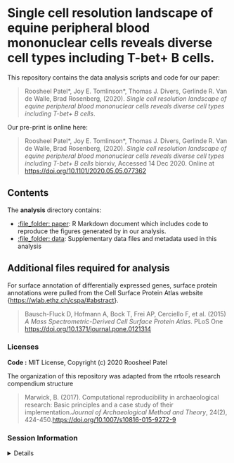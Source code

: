 
# Single cell resolution landscape of equine peripheral blood mononuclear cells reveals diverse cell types including T-bet+ B cells.

This repository contains the data analysis scripts and code for our
paper:

> Roosheel Patel*, Joy E. Tomlinson*, Thomas J. Divers, Gerlinde R. Van
> de Walle, Brad Rosenberg, (2020). *Single cell resolution landscape of
> equine peripheral blood mononuclear cells reveals diverse cell types
> including T-bet+ B cells*.

Our pre-print is online here:

> Roosheel Patel*, Joy E. Tomlinson*, Thomas J. Divers, Gerlinde R. Van
> de Walle, Brad Rosenberg, (2020). *Single cell resolution landscape of
> equine peripheral blood mononuclear cells reveals diverse cell types
> including T-bet+ B cells* biorxiv, Accessed 14 Dec 2020. Online at
> <https://doi.org/10.1101/2020.05.05.077362>

## Contents

The **analysis** directory contains:

  - [:file\_folder: paper](/analysis/paper): R Markdown document which
    includes code to reproduce the figures generated by in our analysis.
  - [:file\_folder: data](/analysis/data): Supplementary data files and
    metadata used in this analysis

## Additional files required for analysis

For surface annotation of differentially expressed genes, surface
protein annotations were pulled from the Cell Surface Protein Atlas
website {<https://wlab.ethz.ch/cspa/#abstract>}.

> Bausch-Fluck D, Hofmann A, Bock T, Frei AP, Cerciello F, et al. (2015)
> *A Mass Spectrometric-Derived Cell Surface Protein Atlas*. PLoS One
> <https://doi.org/10.1371/journal.pone.0121314>

### Licenses

**Code :** MIT License, Copyright (c) 2020 Roosheel Patel

The organization of this repository was adapted from the rrtools
research compendium structure

> Marwick, B. (2017). Computational reproducibility in archaeological
> research: Basic principles and a case study of their
> implementation.*Journal of Archaeological Method and Theory*, 24(2),
> 424-450.<https://doi.org/10.1007/s10816-015-9272-9>

### Session Information

<details>

> R version 3.6.2 (2019-12-12) Platform: x86\_64-pc-linux-gnu (64-bit)
> Running under: CentOS Linux 7 (Core) Matrix products: default
> BLAS/LAPACK:
> /hpc/packages/minerva-centos7/intel/parallel\_studio\_xe\_2019/compilers\_and\_libraries\_2019.0.117/linux/mkl/lib/intel64\_lin/libmkl\_gf\_lp64.so
> Random number generation: RNG: Mersenne-Twister Normal: Inversion
> Sample: Rounding locale: \[1\] LC\_CTYPE=en\_US.UTF-8 LC\_NUMERIC=C  
> \[3\] LC\_TIME=en\_US.UTF-8 LC\_COLLATE=en\_US.UTF-8  
> \[5\] LC\_MONETARY=en\_US.UTF-8 LC\_MESSAGES=en\_US.UTF-8  
> \[7\] LC\_PAPER=en\_US.UTF-8 LC\_NAME=C  
> \[9\] LC\_ADDRESS=C LC\_TELEPHONE=C  
> \[11\] LC\_MEASUREMENT=en\_US.UTF-8 LC\_IDENTIFICATION=C  
> other attached packages: \[1\] readr\_1.4.0 modelr\_0.1.8 tidyr\_1.1.2
> reshape2\_1.4.4 here\_1.0.0 circlize\_0.4.11 ComplexHeatmap\_2.2.0
> \[8\] GEOquery\_2.54.1 factoextra\_1.0.7 cluster\_2.1.0
> openxlsx\_4.2.3 legocolors\_0.2.0 ggforce\_0.3.2 ggtree\_2.0.4  
> \[15\] viridis\_0.5.1 viridisLite\_0.3.0 BiocManager\_1.30.10
> jntools\_0.1.0 mgsub\_1.7.2 ape\_5.4-1 patchwork\_1.1.0  
> \[22\] dplyr\_1.0.2 edgeR\_3.28.1 limma\_3.42.2 scales\_1.1.1
> lemon\_0.4.5 ggpubr\_0.4.0 readxl\_1.3.1  
> \[29\] ggrepel\_0.8.2 RColorBrewer\_1.1-2 ggnetwork\_0.5.8
> sctransform\_0.2.0 uwot\_0.1.9 rlang\_0.4.9 rrtools\_0.1.0  
> \[36\] future\_1.20.1 clustree\_0.4.3 ggraph\_2.0.4 ggplot2\_3.3.2
> gdata\_2.18.0 cowplot\_1.1.0 gtools\_3.8.2  
> \[43\] tibble\_3.0.4 AnnotationDbi\_1.48.0 IRanges\_2.20.2
> S4Vectors\_0.24.4 Biobase\_2.46.0 BiocGenerics\_0.32.0
> Matrix\_1.2-18  
> \[50\] renv\_0.12.3 Seurat\_3.1.0  
> loaded via a namespace (and not attached): \[1\] reticulate\_1.18
> tidyselect\_1.1.0 RSQLite\_2.2.1 htmlwidgets\_1.5.2 Rtsne\_0.15
> devtools\_2.3.2  
> \[7\] munsell\_0.5.0 codetools\_0.2-18 ica\_1.0-2 miniUI\_0.1.1.1
> withr\_2.3.0 colorspace\_2.0-0  
> \[13\] knitr\_1.30 rstudioapi\_0.13 ROCR\_1.0-11 ggsignif\_0.6.0
> tensor\_1.5 listenv\_0.8.0  
> \[19\] labeling\_0.4.2 git2r\_0.27.1 polyclip\_1.10-0 bit64\_4.0.5
> farver\_2.0.3 rprojroot\_2.0.2  
> \[25\] treeio\_1.10.0 parallelly\_1.21.0 vctrs\_0.3.5 generics\_0.1.0
> xfun\_0.19 R6\_2.5.0  
> \[31\] clue\_0.3-58 graphlayouts\_0.7.1 rsvd\_1.0.3 locfit\_1.5-9.4
> spatstat.utils\_1.17-0 assertthat\_0.2.1  
> \[37\] promises\_1.1.1 gtable\_0.3.0 globals\_0.14.0 processx\_3.4.5
> goftest\_1.2-2 tidygraph\_1.2.0  
> \[43\] clisymbols\_1.2.0 GlobalOptions\_0.1.2 splines\_3.6.1
> rstatix\_0.6.0 lazyeval\_0.2.2 broom\_0.7.2  
> \[49\] yaml\_2.2.1 abind\_1.4-5 backports\_1.2.1 httpuv\_1.5.4
> tools\_3.6.1 usethis\_1.6.3  
> \[55\] bookdown\_0.21 ellipsis\_0.3.1 sessioninfo\_1.1.1
> ggridges\_0.5.2 Rcpp\_1.0.5 plyr\_1.8.6  
> \[61\] purrr\_0.3.4 ps\_1.5.0 prettyunits\_1.1.1 rpart\_4.1-15
> deldir\_0.2-3 GetoptLong\_1.0.4  
> \[67\] pbapply\_1.4-3 zoo\_1.8-8 haven\_2.3.1 fs\_1.5.0
> magrittr\_2.0.1 data.table\_1.13.4  
> \[73\] lmtest\_0.9-38 RANN\_2.6.1 fitdistrplus\_1.1-3
> matrixStats\_0.57.0 pkgload\_1.1.0 hms\_0.5.3  
> \[79\] mime\_0.9 evaluate\_0.14 xtable\_1.8-4 rio\_0.5.16 shape\_1.4.5
> gridExtra\_2.3  
> \[85\] testthat\_3.0.0 compiler\_3.6.1 KernSmooth\_2.23-18
> crayon\_1.3.4 htmltools\_0.5.0 mgcv\_1.8-33  
> \[91\] later\_1.1.0.1 DBI\_1.1.0 tweenr\_1.0.1 MASS\_7.3-53
> car\_3.0-10 cli\_2.2.0  
> \[97\] igraph\_1.2.6 forcats\_0.5.0 pkgconfig\_2.0.3 rvcheck\_0.1.8
> foreign\_0.8-71 plotly\_4.9.2.1  
> \[103\] xml2\_1.3.2 stringr\_1.4.0 callr\_3.5.1 digest\_0.6.27
> RcppAnnoy\_0.0.17 spatstat.data\_1.5-2  
> \[109\] rmarkdown\_2.5 cellranger\_1.1.0 leiden\_0.3.6 tidytree\_0.3.3
> curl\_4.3 shiny\_1.5.0  
> \[115\] rjson\_0.2.20 lifecycle\_0.2.0 nlme\_3.1-150 jsonlite\_1.7.1
> carData\_3.0-4 desc\_1.2.0  
> \[121\] fansi\_0.4.1 pillar\_1.4.7 lattice\_0.20-41 fastmap\_1.0.1
> httr\_1.4.2 pkgbuild\_1.1.0  
> \[127\] survival\_3.2-7 glue\_1.4.2 remotes\_2.2.0 zip\_2.1.1
> spatstat\_1.64-1 png\_0.1-7  
> \[133\] bit\_4.0.4 stringi\_1.5.3 blob\_1.2.1 memoise\_1.1.0
> irlba\_2.3.3 future.apply\_1.6.0
